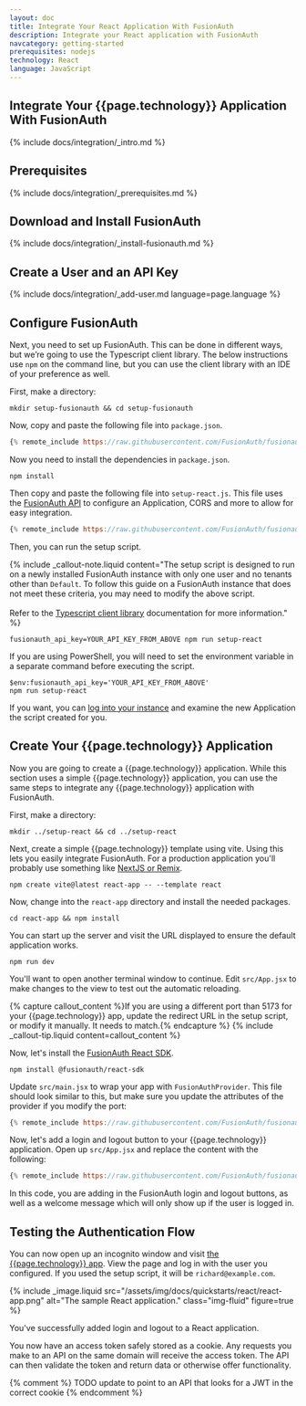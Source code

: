 ```yaml
---
layout: doc
title: Integrate Your React Application With FusionAuth
description: Integrate your React application with FusionAuth
navcategory: getting-started
prerequisites: nodejs
technology: React
language: JavaScript
---
```


## Integrate Your {{page.technology}} Application With FusionAuth

{% include docs/integration/_intro.md %}

## Prerequisites

{% include docs/integration/_prerequisites.md %}

## Download and Install FusionAuth

{% include docs/integration/_install-fusionauth.md %}

## Create a User and an API Key

{% include docs/integration/_add-user.md language=page.language %}

## Configure FusionAuth

Next, you need to set up FusionAuth. This can be done in different ways, but we’re going to use the Typescript client library. The below instructions use `npm` on the command line, but you can use the client library with an IDE of your preference as well.

First, make a directory:

```shell
mkdir setup-fusionauth && cd setup-fusionauth
```

Now, copy and paste the following file into `package.json`.

```javascript
{% remote_include https://raw.githubusercontent.com/FusionAuth/fusionauth-example-client-libraries/main/typescript/package.json %}
```

Now you need to install the dependencies in `package.json`.

```shell
npm install
```

Then copy and paste the following file into `setup-react.js`. This file uses the [FusionAuth API](/docs/v1/tech/apis/) to configure an Application, CORS and more to allow for easy integration. 

```javascript
{% remote_include https://raw.githubusercontent.com/FusionAuth/fusionauth-example-client-libraries/main/typescript/setup-react.js %}
```

Then, you can run the setup script.

{% include _callout-note.liquid content="The setup script is designed to run on a newly installed FusionAuth instance with only one user and no tenants other than `Default`. To follow this guide on a FusionAuth instance that does not meet these criteria, you may need to modify the above script. <br><br> Refer to the [Typescript client library](/docs/v1/tech/client-libraries/typescript) documentation for more information." %}

```shell
fusionauth_api_key=YOUR_API_KEY_FROM_ABOVE npm run setup-react
```

If you are using PowerShell, you will need to set the environment variable in a separate command before executing the script.

```shell
$env:fusionauth_api_key='YOUR_API_KEY_FROM_ABOVE'
npm run setup-react
```

If you want, you can [log into your instance](http://localhost:9011) and examine the new Application the script created for you.

## Create Your {{page.technology}} Application

Now you are going to create a {{page.technology}} application. While this section uses a simple {{page.technology}} application, you can use the same steps to integrate any {{page.technology}} application with FusionAuth.

First, make a directory:

```shell
mkdir ../setup-react && cd ../setup-react
```

Next, create a simple {{page.technology}} template using vite. Using this lets you easily integrate FusionAuth. For a production application you'll probably use something like [NextJS or Remix](/docs/quickstarts/#single-page-app).

```shell
npm create vite@latest react-app -- --template react
```

Now, change into the `react-app` directory and install the needed packages.

```shell
cd react-app && npm install
```

You can start up the server and visit the URL displayed to ensure the default application works.

```shell
npm run dev
```

You'll want to open another terminal window to continue. Edit `src/App.jsx` to make changes to the view to test out the automatic reloading.

{% capture callout_content %}If you are using a different port than 5173 for your {{page.technology}} app, update the redirect URL in the setup script, or modify it manually. It needs to match.{% endcapture %}
{% include _callout-tip.liquid content=callout_content %}

Now, let's install the [FusionAuth React SDK](https://www.npmjs.com/package/@fusionauth/react-sdk).

```shell
npm install @fusionauth/react-sdk
```

Update `src/main.jsx` to wrap your app with `FusionAuthProvider`. This file should look similar to this, but make sure you update the attributes of the provider if you modify the port:

```jsx
{% remote_include https://raw.githubusercontent.com/FusionAuth/fusionauth-example-react-guide/main/src/main.jsx %}
```

Now, let's add a login and logout button to your {{page.technology}} application. Open up `src/App.jsx` and replace the content with the following:

```jsx
{% remote_include https://raw.githubusercontent.com/FusionAuth/fusionauth-example-react-guide/main/src/App.jsx %}
```

In this code, you are adding in the FusionAuth login and logout buttons, as well as a welcome message which will only show up if the user is logged in.

## Testing the Authentication Flow

You can now open up an incognito window and visit [the {{page.technology}} app](http://localhost:5173). View the page and log in with the user you configured. If you used the setup script, it will be `richard@example.com`.

{% include _image.liquid src="/assets/img/docs/quickstarts/react/react-app.png" alt="The sample React application." class="img-fluid" figure=true %}

You've successfully added login and logout to a React application.

You now have an access token safely stored as a cookie. Any requests you make to an API on the same domain will receive the access token. The API can then validate the token and return data or otherwise offer functionality.

{% comment %}
TODO update to point to an API that looks for a JWT in the correct cookie
{% endcomment %}
